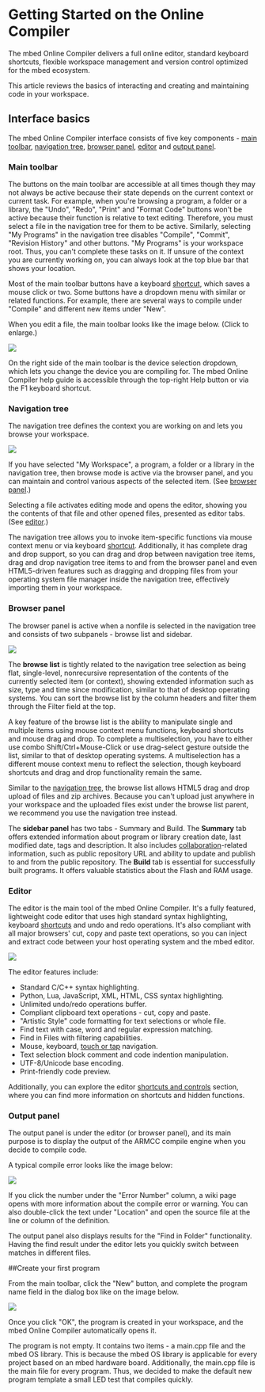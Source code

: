 # Getting Started on the Online Compiler

The mbed Online Compiler delivers a full online editor, standard keyboard shortcuts, flexible workspace management and version control optimized for the mbed ecosystem.

This article reviews the basics of interacting and creating and maintaining code in your workspace.

## Interface basics
The mbed Online Compiler interface consists of five key components - [main toolbar](#main-toolbar), [navigation tree](#navigation-tree), [browser panel](#browser-panel), [editor](/#editor) and [output panel](#output-panel).

### Main toolbar
The buttons on the main toolbar are accessible at all times though they may not always be active because their state depends on the current context or current task. For example, when you're browsing a program, a folder or a library, the "Undo", "Redo", "Print" and "Format Code" buttons won't be active because their function is relative to text editing. Therefore, you must select a file in the navigation tree for them to be active. Similarly, selecting "My Programs" in the navigation tree disables "Compile", "Commit", "Revision History" and other buttons. "My Programs" is your workspace root. Thus, you can't complete these tasks on it. If unsure of the context you are currently working on, you can always look at the top blue bar that shows your location.

Most of the main toolbar buttons have a keyboard [shortcut](/online_comp.md#keyboard-shortcuts), which saves a mouse click or two. Some buttons have a dropdown menu with similar or related functions. For example, there are several ways to compile under "Compile" and different new items under "New".

When you edit a file, the main toolbar looks like the image below. (Click to enlarge.)

![](/images/main-toolbar.png)

On the right side of the main toolbar is the device selection dropdown, which lets you change the device you are compiling for. The mbed Online Compiler help guide is accessible through the top-right Help button or via the F1 keyboard shortcut.

### Navigation tree
The navigation tree defines the context you are working on and lets you browse your workspace.

![](/images/navigation-tree.png) 

If you have selected "My Workspace", a program, a folder or a library in the navigation tree, then browse mode is active via the browser panel, and you can maintain and control various aspects of the selected item. (See [browser panel](/handbook/mbed-Compiler-Getting-Started#browser-panel).)

Selecting a file activates editing mode and opens the editor, showing you the contents of that file and other opened files, presented as editor tabs. (See [editor](/handbook/mbed-Compiler-Getting-Started#editor).)

The navigation tree allows you to invoke item-specific functions via mouse context menu or via keyboard [shortcut](/online_comp.mds#keyboard-shortcuts). Additionally, it has complete drag and drop support, so you can drag and drop between navigation tree items, drag and drop navigation tree items to and from the browser panel and even HTML5-driven features such as dragging and dropping files from your operating system file manager inside the navigation tree, effectively importing them in your workspace.

### Browser panel
The browser panel is active when a nonfile is selected in the navigation tree and consists of two subpanels - browse list and sidebar.

![](/images/browser-panel.png)

The **browse list** is tightly related to the navigation tree selection as being flat, single-level, nonrecursive representation of the contents of the currently selected item (or context), showing extended information such as size, type and time since modification, similar to that of desktop operating systems. You can sort the browse list by the column headers and filter them through the Filter field at the top. 

A key feature of the browse list is the ability to manipulate single and multiple items using mouse context menu functions, keyboard shortcuts and mouse drag and drop. To complete a multiselection, you have to either use combo Shift/Ctrl+Mouse-Click or use drag-select gesture outside the list, similar to that of desktop operating systems. A multiselection has a different mouse context menu to reflect the selection, though keyboard shortcuts and drag and drop functionality remain the same.

Similar to the [navigation tree](/handbook/mbed-Compiler-Getting-Started#navigation-tree), the browse list allows HTML5 drag and drop upload of files and zip archives. Because you can't upload just anywhere in your workspace and the uploaded files exist under the browse list parent, we recommend you use the navigation tree instead.

The **sidebar panel** has two tabs - Summary and Build. The **Summary** tab offers extended information about program or library creation date, last modified date, tags and description. It also includes [collaboration](/handbook/Collaboration)-related information, such as public repository URL and ability to update and publish to and from the public repository. The **Build** tab is essential for successfully built programs. It offers valuable statistics about the Flash and RAM usage.

### Editor
The editor is the main tool of the mbed Online Compiler. It's a fully featured, lightweight code editor that uses high standard syntax highlighting, keyboard [shortcuts](/online_comp.mds#keyboard-shortcuts) and undo and redo operations. It's also compliant with all major browsers' cut, copy and paste text operations, so you can inject and extract code between your host operating system and the mbed editor.

![](/images/editor-overview.png) 

The editor features include:
 * Standard C/C++ syntax highlighting.
 * Python, Lua, JavaScript, XML, HTML, CSS syntax highlighting.
 * Unlimited undo/redo operations buffer.
 * Compliant clipboard text operations - cut, copy and paste.
 * "Artistic Style" code formatting for text selections or whole file.
 * Find text with case, word and regular expression matching.
 * Find in Files with filtering capabilities.
 * Mouse, keyboard, [touch or tap](/handbook/Guide-to-mbed-Compiler-on-tablet-device) navigation.
 * Text selection block comment and code indention manipulation.
 * UTF-8/Unicode base encoding.
 * Print-friendly code preview.

Additionally, you can explore the editor [shortcuts and controls](/online_comp.md#keyboard-shortcuts) section, where you can find more information on shortcuts and hidden functions.

### Output panel
The output panel is under the editor (or browser panel), and its main purpose is to display the output of the ARMCC compile engine when you decide to compile code. 

A typical compile error looks like the image below:

![](/images/compile-output.png)

If you click the number under the "Error Number" column, a wiki page opens with more information about the compile error or warning. You can also double-click the text under "Location" and open the source file at the line or column of the definition.

The output panel also displays results for the "Find in Folder" functionality. Having the find result under the editor lets you quickly switch between matches in different files.

##Create your first program

From the main toolbar, click the "New" button, and complete the program name field in the dialog box like on the image below.

 ![](/images/create-program.png) 

Once you click "OK", the program is created in your workspace, and the mbed Online Compiler automatically opens it.

The program is not empty. It contains two items - a main.cpp file and the mbed OS library. This is because the mbed OS library is applicable for every project based on an mbed hardware board. Additionally, the main.cpp file is the main file for every program. Thus, we decided to make the default new program template a small LED test that compiles quickly.
